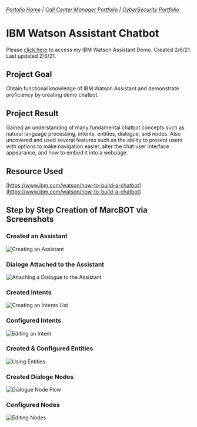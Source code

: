 ###### [Portolio Home](https://github.com/mpicione/picione-portfolio) | [Call Center Manager Portfolio](https://github.com/mpicione/picione-portfolio/tree/main/Call%20Center%20Manager%20Portfolio) | [CyberSecurity Portfolio](https://github.com/mpicione/picione-portfolio/tree/main/Cyber%20Security%20Portfolio)

# IBM Watson Assistant Chatbot

Please [click here](https://web-chat.global.assistant.watson.cloud.ibm.com/preview.html?region=us-east&integrationID=da12c328-cb26-439b-b602-5a3f989e7e14&serviceInstanceID=1e35049e-d2ab-43db-9f34-eeaa49e96563) to access my IBM Watson Assistant Demo. Created 2/6/21. Last updated 2/6/21.

## Project Goal

Obtain functional knowledge of IBM Watson Assistant and demonstrate proficiency by creating demo chatbot.

## Project Result

Gained an understanding of many fundamental chatbot concepts such as natural language processing, intents, entities, dialogue, and nodes. Also uncovered and used several features such as the ability to present users with options to make navigation easier, alter the chat user interface appearance, and how to embed it into a webpage.

## Resource Used

[https://www.ibm.com/watson/how-to-build-a-chatbot](https://www.ibm.com/watson/how-to-build-a-chatbot)

## Step by Step Creation of MarcBOT via Screenshots

### Created an Assistant

![Creating an Assistant](https://github.com/mpicione/picione-portfolio/blob/main/Call%20Center%20Manager%20Portfolio/Business%20Projects/IBM%20Watson%20Assistant%20Chatbot/screenshots/assistant_creation.png)

### Dialoge Attached to the Assistant

![Attaching a Dialogue to the Assistant](https://github.com/mpicione/picione-portfolio/blob/main/Call%20Center%20Manager%20Portfolio/Business%20Projects/IBM%20Watson%20Assistant%20Chatbot/screenshots/dialogue_creation.png)

### Created Intents

![Creating an Intents List](https://github.com/mpicione/picione-portfolio/blob/main/Call%20Center%20Manager%20Portfolio/Business%20Projects/IBM%20Watson%20Assistant%20Chatbot/screenshots/intents_list.png)

### Configured Intents

![Editing an Intent](https://github.com/mpicione/picione-portfolio/blob/main/Call%20Center%20Manager%20Portfolio/Business%20Projects/IBM%20Watson%20Assistant%20Chatbot/screenshots/edit_intents.png)

### Created & Configured Entities

![Using Entities](https://github.com/mpicione/picione-portfolio/blob/main/Call%20Center%20Manager%20Portfolio/Business%20Projects/IBM%20Watson%20Assistant%20Chatbot/screenshots/using_entities.png)

### Created Dialoge Nodes

![Dialogue Node Flow](https://github.com/mpicione/picione-portfolio/blob/main/Call%20Center%20Manager%20Portfolio/Business%20Projects/IBM%20Watson%20Assistant%20Chatbot/screenshots/dialogue_nodes.png)

### Configured Nodes

![Editing Nodes](https://github.com/mpicione/picione-portfolio/blob/main/Call%20Center%20Manager%20Portfolio/Business%20Projects/IBM%20Watson%20Assistant%20Chatbot/screenshots/editing_nodes.png)
